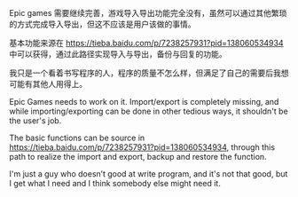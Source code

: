 Epic games 需要继续完善，游戏导入导出功能完全没有，虽然可以通过其他繁琐的方式完成导入导出，但这不应该是用户该做的事情。

基本功能来源在 https://tieba.baidu.com/p/7238257931?pid=138060534934 中可以获得，通过此路径实现导入与导出，备份与回复的功能。

我只是一个看着书写程序的人，程序的质量不怎么样，但满足了自己的需要后我想可能有其他人用得上。

Epic Games needs to work on it. Import/export is completely missing, and while importing/exporting can be done in other tedious ways, it shouldn't be the user's job.

The basic functions can be source in https://tieba.baidu.com/p/7238257931?pid=138060534934, through this path to realize the import and export, backup and restore the function.

I'm just a guy who doesn’t good at write program, and it's not that good, but I get what I need and I think somebody else might need it.

